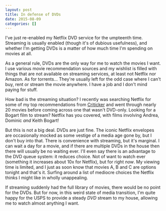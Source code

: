```yaml
---
layout: post
title: In defense of DVDs
date: 2015-08-09
categories: []
---
```

I've just re-enabled my Netflix DVD service for the umpteenth time. Streaming is usually
enabled (though it's of dubious usefulness), and whether I'm getting DVDs is a matter of how
much time I'm spending on movies at all.

As a general rule, DVDs are the only way for me to watch the movies I want. I use various movie
recommendation sources and my wishlist is filled with things that are not available on streaming
services, at least not Netflix nor Amazon. As for torrents... They're usually left for the odd case where
I can't buy, rent or stream the movie anywhere. I have a job and I don't mind paying for stuff.

How bad is the streaming situation? I recently was searching Netflix for some of my top
recommendations from [Criticker](http://criticker.com) and went through nearly 20 movies before
coming across one that wasn't DVD-only. Looking for a Bogart film to stream? Netflix has you
covered, with films involving Andrea, Dominic *and* Keith Bogart!

But this is not a big deal. DVDs are just fine. The iconic Netflix envelopes are occasionally
mocked as some vestige of a media age gone by, but I don't buy into that. There is convenience
with streaming, but it's marginal. I can wait a day for a movie, and if there are multiple DVDs
in the house then there will usually be no waiting ever. I'll even say there is an advantage
to the DVD queue system: it reduces choice. Not of want to watch ever (something it increases
about 10x for Netflix), but for right *now*. My viewing time is limited, and I just as soon know
that movies A, B and C are options tonight and that's it. Surfing around a list of mediocre choices
the Netflix thinks I might like in wholly unappealing.

If streaming suddenly had the full library of movies, there would be no point for the DVDs. But
for now, in this weird state of media transition, I'm quite happy for the USPS to provide a steady
*DVD* stream to my house, allowing me to watch almost anything I want.

